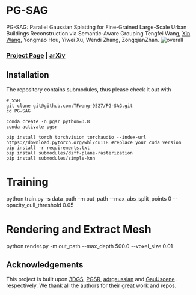 # PG-SAG

PG-SAG: Parallel Gaussian Splatting for Fine-Grained Large-Scale Urban Buildings Reconstruction via Semantic-Aware Grouping
Tengfei Wang, [Xin Wang](https://xwangsgg.github.io/), Yongmao Hou, Yiwei Xu, Wendi Zhang, ZongqianZhan.
![overall](https://github.com/user-attachments/assets/ed2369bc-398e-49db-9ebb-c2ad7d2f11bc)
### [Project Page]() | [arXiv]()

## Installation

The repository contains submodules, thus please check it out with 
```shell
# SSH
git clone git@github.com:TFwang-9527/PG-SAG.git
cd PG-SAG

conda create -n pgsr python=3.8
conda activate pgsr

pip install torch torchvision torchaudio --index-url https://download.pytorch.org/whl/cu118 #replace your cuda version
pip install -r requirements.txt
pip install submodules/diff-plane-rasterization
pip install submodules/simple-knn
```
# Training
python train.py -s data_path -m out_path --max_abs_split_points 0 --opacity_cull_threshold 0.05

# Rendering and Extract Mesh
python render.py -m out_path --max_depth 500.0 --voxel_size 0.01

## Acknowledgements
This project is built upon [3DGS](https://github.com/graphdeco-inria/gaussian-splatting), [PGSR](https://github.com/zju3dv/PGSR), [adrgaussian](https://github.com/hiroxzwang/adrgaussian) and [GauUscene](https://saliteta.github.io/CUHKSZ_SMBU/) . respectively. We thank all the authors for their great work and repos. 
